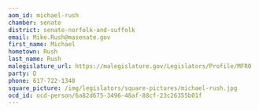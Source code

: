 ```yaml
---
aom_id: michael-rush
chamber: senate
district: senate-norfolk-and-suffolk
email: Mike.Rush@masenate.gov
first_name: Michael
hometown: Rush
last_name: Rush
malegislature_url: https://malegislature.gov/Legislators/Profile/MFR0
party: D
phone: 617-722-1348
square_picture: /img/legislators/square-pictures/michael-rush.jpg
ocd_id: ocd-person/6a82d675-3496-48af-88cf-23c26355b01f
---
```


